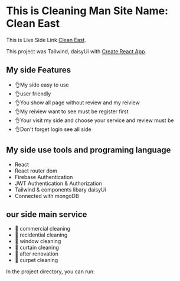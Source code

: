 # This is Cleaning Man Site Name: Clean East

This is Live Side Link [Clean East]().

This project was Tailwind, daisyUi with [Create React App](https://cleaning-man.web.app/).

## My side Features
* 👌My side easy to use
* 👌user friendly
* 👌You show all page without review and my reiview 
* 👌My reiview want to see must be register first 
* 👌Your visit my side and choose your service and review must be 
* 👌Don't forget login see all side

## My side use tools and programing language
* React
* React router dom
* Firebase Authentication
* JWT Authentication & Authorization
* Tailwind & components libary daisyUi
* Connected with mongoDB

## our side main service 
* 🧹 commercial cleaning
* 🧹 recidential cleaning
* 🧹 window cleaning
* 🧹 curtain cleaning
* 🧹 after renovation
* 🧹 curpet cleaning




In the project directory, you can run:
